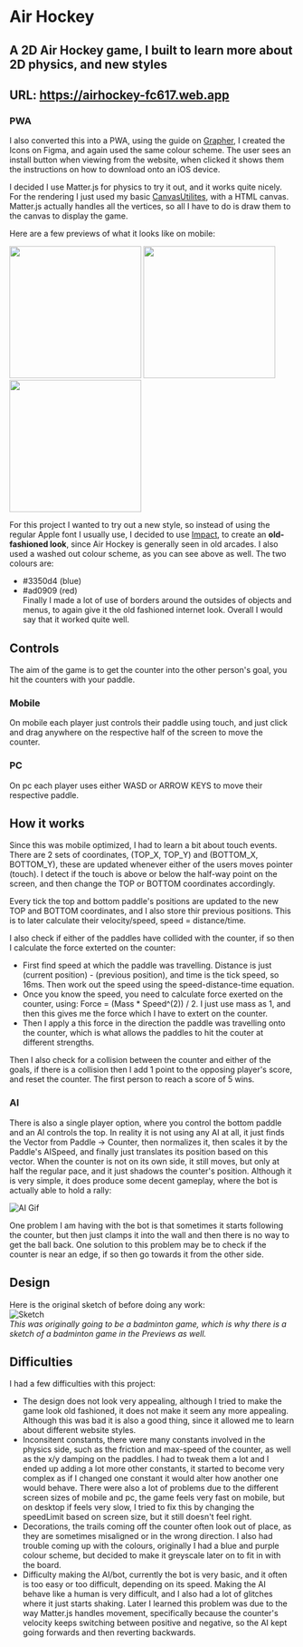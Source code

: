 # Air Hockey
## A 2D Air Hockey game, I built to learn more about 2D physics, and new styles

## URL: https://airhockey-fc617.web.app
### PWA
I also converted this into a PWA, using the guide on [Grapher](https://github.com/AryaaSk/Native/tree/master/Grapher), I created the Icons on Figma, and again used the same colour scheme. The user sees an install button when viewing from the website, when clicked it shows them the instructions on how to download onto an iOS device.

I decided I use Matter.js for physics to try it out, and it works quite nicely. For the rendering I just used my basic [CanvasUtilites](Src/canvasUtilities.ts), with a HTML canvas. Matter.js actually handles all the vertices, so all I have to do is draw them to the canvas to display the game.

Here are a few previews of what it looks like on mobile:

<p float="left"> 
  <img src="Previews/TitleScreen.png?raw=true" width="233" />
  <img src="Previews/MidGame.png?raw=true" width="233" /> 
  <img src="Previews/FinishedGame.png?raw=true" width="233" /> 
</p>

For this project I wanted to try out a new style, so instead of using the regular Apple font I usually use, I decided to use [Impact](Assets/impact.ttf), to create an **old-fashioned look**, since Air Hockey is generally seen in old arcades. I also used a washed out colour scheme, as you can see above as well. The two colours are:
- #3350d4 (blue)
- #ad0909 (red)\
Finally I made a lot of use of borders around the outsides of objects and menus, to again give it the old fashioned internet look. Overall I would say that it worked quite well.

## Controls
The aim of the game is to get the counter into the other person's goal, you hit the counters with your paddle.

### Mobile
On mobile each player just controls their paddle using touch, and just click and drag anywhere on the respective half of the screen to move the counter.
### PC
On pc each player uses either WASD or ARROW KEYS to move their respective paddle.

## How it works
Since this was mobile optimized, I had to learn a bit about touch events. There are 2 sets of coordinates, (TOP_X, TOP_Y) and (BOTTOM_X, BOTTOM_Y), these are updated whenever either of the users moves pointer (touch). I detect if the touch is above or below the half-way point on the screen, and then change the TOP or BOTTOM coordinates accordingly.

Every tick the top and bottom paddle's positions are updated to the new TOP and BOTTOM coordinates, and I also store thir previous positions. This is to later calculate their velocity/speed, speed = distance/time.

I also check if either of the paddles have collided with the counter, if so then I calculate the force exterted on the counter:
- First find speed at which the paddle was travelling. Distance is just (current position) - (previous position), and time is the tick speed, so 16ms. Then work out the speed using the speed-distance-time equation.
- Once you know the speed, you need to calculate force exerted on the counter, using: Force = (Mass * Speed^(2)) / 2. I just use mass as 1, and then this gives me the force which I have to extert on the counter.
- Then I apply a this force in the direction the paddle was travelling onto the counter, which is what allows the paddles to hit the couter at different strengths.

Then I also check for a collision between the counter and either of the goals, if there is a collision then I add 1 point to the opposing player's score, and reset the counter. The first person to reach a score of 5 wins.

### AI
There is also a single player option, where you control the bottom paddle and an AI controls the top. In reality it is not using any AI at all, it just finds the Vector from Paddle -> Counter, then normalizes it, then scales it by the Paddle's AISpeed, and finally just translates its position based on this vector. When the counter is not on its own side, it still moves, but only at half the regular pace, and it just shadows the counter's position. Although it is very simple, it does produce some decent gameplay, where the bot is actually able to hold a rally:

![AI Gif](Previews/AIDemo.gif?raw=true)

One problem I am having with the bot is that sometimes it starts following the counter, but then just clamps it into the wall and then there is no way to get the ball back. One solution to this problem may be to check if the counter is near an edge, if so then go towards it from the other side.

## Design
Here is the original sketch of before doing any work:\
![Sketch](Previews/Sketch.png?raw=true)\
*This was originally going to be a badminton game, which is why there is a sketch of a badminton game in the Previews as well.*

## Difficulties
I had a few difficulties with this project:
- The design does not look very appealing, although I tried to make the game look old fashioned, it does not make it seem any more appealing. Although this was bad it is also a good thing, since it allowed me to learn about different website styles.
- Inconsitent constants, there were many constants involved in the physics side, such as the friction and max-speed of the counter, as well as the x/y damping on the paddles. I had to tweak them a lot and I ended up adding a lot more other constants, it started to become very complex as if I changed one constant it would alter how another one would behave. There were also a lot of problems due to the different screen sizes of mobile and pc, the game feels very fast on mobile, but on desktop if feels very slow, I tried to fix this by changing the speedLimit based on screen size, but it still doesn't feel right.
- Decorations, the trails coming off the counter often look out of place, as they are sometimes misaligned or in the wrong direction. I also had trouble coming up with the colours, originally I had a blue and purple colour scheme, but decided to make it greyscale later on to fit in with the board.
- Difficulty making the AI/bot, currently the bot is very basic, and it often is too easy or too difficult, depending on its speed. Making the AI behave like a human is very difficult, and I also had a lot of glitches where it just starts shaking. Later I learned this problem was due to the way Matter.js handles movement, specifically because the counter's velocity keeps switching between positive and negative, so the AI kept going forwards and then reverting backwards.